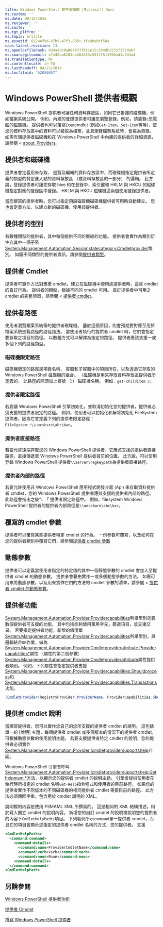 ```yaml
---
title: Windows PowerShell 提供者概觀 |Microsoft Docs
ms.custom: ''
ms.date: 09/13/2016
ms.reviewer: ''
ms.suite: ''
ms.tgt_pltfrm: ''
ms.topic: article
ms.assetid: 82244fbd-07b9-47f3-805c-3fb90ebbf58a
caps.latest.revision: 13
ms.openlocfilehash: 0d4addc0a064873701ae15c204dbd335f3374ab7
ms.sourcegitcommit: e7445ba8203da304286c591ff513900ad1c244a4
ms.translationtype: MT
ms.contentlocale: zh-TW
ms.lasthandoff: 04/23/2019
ms.locfileid: "62080897"
---
```

# <a name="windows-powershell-provider-overview"></a>Windows PowerShell 提供者概觀

Windows PowerShell 提供者可讓任何資料存放區，如同它已掛接的磁碟機，例如檔案系統公開。 例如，內建的登錄提供者可讓您瀏覽登錄，例如，請瀏覽`c`您電腦的磁碟機。 提供者也可以覆寫`Item`cmdlet (例如`Get-Item`，`Set-Item`等等)，使您的資料存放區中的資料可以被視為檔案，並且瀏覽檔案系統時，會視為目錄。 如需有關提供者磁碟機和在 Windows PowerShell 中內建的提供者的詳細資訊，請參閱 < [about_Providers](/powershell/module/microsoft.powershell.core/about/about_providers)。

## <a name="providers-and-drives"></a>提供者和磁碟機

提供者會定義用來存取、 巡覽及編輯的資料存放區中，而磁碟機指定提供者所定義的類型的特定進入點的資料存放區 （或資料存放區的一部分） 的邏輯。 比方說，登錄提供者可讓您存取 hive 和在登錄中，索引鍵和 HKLM 與 HKCU 的磁碟機指定對應的登錄區中登錄。 HKLM 與 HKCU 磁碟機這兩個使用登錄提供者。

當您撰寫的提供者時，您可以指定預設磁碟機磁碟機提供者可用時自動建立。 您也會定義方法，以建立新的磁碟機，使用該提供者。

## <a name="type-of-providers"></a>提供者的型別

有數種類型的提供者，其中每個提供不同的層級的功能。 提供者會實作為類別衍生自其中一個子系[System.Management.Automation.Sessionstatecategory.Cmdletprovider](/dotnet/api/System.Management.Automation.SessionStateCategory.CmdletProvider)類別。 如需不同類型的提供者資訊，請參閱[提供者類型](./provider-types.md)。

## <a name="provider-cmdlets"></a>提供者 Cmdlet

提供者可實作方法對應至 cmdlet，建立在磁碟機中使用該提供者時，這些 cmdlet 的自訂行為。 提供者的類型，根據不同的 cmdlet 可用。 自訂提供者中可用之 cmdlet 的完整清單，請參閱 <<c0> [ 提供者 cmdlet](./provider-cmdlets.md)。

## <a name="provider-paths"></a>提供者路徑

使用者瀏覽檔案系統等的提供者磁碟機。 基於這個原因，則會預期要對應至用於檔案系統巡覽路徑的路徑語法。 當使用者執行的提供者 cmdlet 時，它們會指定要存取之項目的路徑。 以數種方式可以解譯為指定的路徑。 提供者應該支援一或多個下列的路徑類型。

### <a name="drive-qualified-paths"></a>磁碟機限定路徑

磁碟機限定的路徑是項目名稱、 容器和子容器中的項目所在，以及透過它存取的 Windows PowerShell 磁碟機的組合。 （磁碟機是用來存取資料存放區提供者所定義的。 此路徑的開頭加上冒號 （:） 磁碟機名稱。 例如：`get-childitem C:`

### <a name="provider-qualified-paths"></a>提供者限定路徑

若要讓 Windows PowerShell 引擎初始化，並取消初始化您的提供者，提供者必須支援的提供者限定的路徑。 例如，使用者可以初始化和解除初始化 FileSystem 提供者，因為它會定義下列的提供者限定路徑： `FileSystem::\\uncshare\abc\bar`。

### <a name="provider-direct-paths"></a>提供者直接路徑

若要允許遠端存取您的 Windows PowerShell 提供者，它應該支援的提供者直接路徑，直接傳遞至 Windows PowerShell 提供者目前的位置。 比方說，可以使用登錄 Windows PowerShell 提供者`\\server\regkeypath`為提供者直接路徑。

### <a name="provider-internal-paths"></a>提供者內部的路徑

若要允許使用非 Windows PowerShell 應用程式開發介面 (Api) 來存取資料提供者 cmdlet，您的 Windows PowerShell 提供者應該支援的提供者內部的路徑。 此路徑會指出之後":: 「 提供者限定路徑中。 例如，filesystem Windows PowerShell 提供者的提供者內部路徑是`\\uncshare\abc\bar`。

## <a name="overriding-cmdlet-parameters"></a>覆寫的 cmdlet 參數

提供者可以覆寫某些提供者特定 cmdlet 的行為。 一份參數可覆寫，以及如何在您的提供者類別中覆寫它們，請參閱[提供者 cmdlet 參數](./provider-cmdlet-parameters.md)

## <a name="dynamic-parameters"></a>動態參數

提供者可以定義當使用者指定的特定值的其中一個靜態參數的 cmdlet 會加入至提供者 cmdlet 的動態參數。 提供者會藉由實作一或多個動態參數的方法。 如需可用來將動態參數，以及用來實作它們的方法的 cmdlet 參數的清單，請參閱 <<c0> [ 提供者 cmdlet 的動態參數](./provider-cmdlet-dynamic-parameters.md)。

## <a name="provider-capabilities"></a>提供者功能

[System.Management.Automation.Provider.Providercapabilities](/dotnet/api/System.Management.Automation.Provider.ProviderCapabilities)列舉型別定義數個提供者可支援的功能。 其中包括能夠使用萬用字元，篩選項目，並支援交易。 若要指定提供者功能，新增的值清單[System.Management.Automation.Provider.Providercapabilities](/dotnet/api/System.Management.Automation.Provider.ProviderCapabilities)列舉型別，與邏輯結合`OR`作業，做為[System.Management.Automation.Provider.Cmdletproviderattribute.Providercapabilities*](/dotnet/api/System.Management.Automation.Provider.CmdletProviderAttribute.ProviderCapabilities)屬性 （屬性的第二個參數） [System.Management.Automation.Provider.Cmdletproviderattribute](/dotnet/api/System.Management.Automation.Provider.CmdletProviderAttribute)屬性提供者類別。 例如，下列屬性會指定提供者支援[System.Management.Automation.Provider.Providercapabilities.Shouldprocess](/dotnet/api/System.Management.Automation.Provider.ProviderCapabilities.ShouldProcess)和[System.Management.Automation.Provider.Providercapabilities.Transactions](/dotnet/api/System.Management.Automation.Provider.ProviderCapabilities.Transactions)功能。

```csharp
[CmdletProvider(RegistryProvider.ProviderName, ProviderCapabilities.ShouldProcess | ProviderCapabilities.Transactions)]

```

## <a name="provider-cmdlet-help"></a>提供者 cmdlet 說明

當撰寫提供者，您可以實作您自己的您所支援的提供者 cmdlet 的說明。 這包括單一的 [說明] 主題，每個提供者 cmdlet 或多個版本的情況下的提供者 cmdlet，可根據動態參數的使用說明主題。 若要支援提供者特定 cmdlet 的說明，您的提供者必須實作[System.Management.Automation.Provider.Icmdletprovidersupportshelp](/dotnet/api/System.Management.Automation.Provider.ICmdletProviderSupportsHelp)介面。

Windows PowerShell 引擎會呼叫[System.Management.Automation.Provider.Icmdletprovidersupportshelp.Gethelpmaml*](/dotnet/api/System.Management.Automation.Provider.ICmdletProviderSupportsHelp.GetHelpMaml)方法，以顯示您的提供者 cmdlet 的說明主題。 引擎會提供使用者在執行時所指定的 cmdlet 名稱`Get-Help`指令程式和使用者的目前路徑。 如果您的提供者實作不同版本的不同磁碟機的相同提供者 cmdlet 需要目前的路徑。 此方法必須傳回字串，包含用於 cmdlet 說明的 XML。

說明檔的內容是使用 PSMAML XML 所撰寫的。 這是相同的 XML 結構描述，用於寫入獨立 cmdlet 的說明內容。 新增您的自訂 cmdlet 的說明檔說明您的提供者的內容下`CmdletHelpPaths`項目。 下列範例所示`command`單一提供者 cmdlet，而且它的項目會顯示您指定的提供者 cmdlet 名稱的方式，您的提供者。 支援

```xml
<CmdletHelpPaths>
  <command:command>
    <command:details>
      <command:name>ProviderCmdletName</command:name>
      <command:verb>Verb</command:verb>
      <command:noun>Noun</command:noun>
    <command:details>
  </command:command>
<CmdletHelpPath>
```

## <a name="see-also"></a>另請參閱

[Windows PowerShell 提供者功能](./provider-types.md)

[提供者 Cmdlet](./provider-cmdlets.md)

[撰寫 Windows PowerShell 提供者](./writing-a-windows-powershell-provider.md)